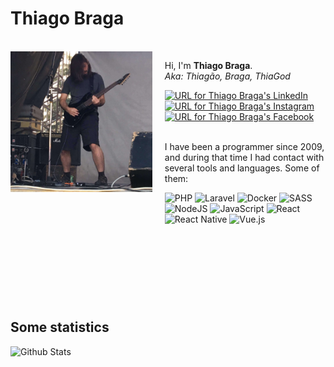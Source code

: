 # Thiago Braga

<br>

<img src="./assets/images/photo-agudos-2018-06-16.jpg" align="left" width="45%" />
<img align="left" width="0" height="400px" hspace="10" />

Hi, I'm **Thiago Braga**.  
_Aka: Thiagão, Braga, ThiaGod_

<a href="https://linkedin.com/in/thiago-braga" rel="noopener noreferrer">
  <img src="https://img.shields.io/badge/LinkedIn-blue?style=flat-square&logo=Linkedin&logoColor=white"
    alt="URL for Thiago Braga's LinkedIn"
    height="20">
</a>
<a href="https://instagram.com/thiagobraga.dev" rel="noopener noreferrer">
  <img src="https://img.shields.io/badge/Instagram-e4405f?style=for-the-badge&logo=instagram&logoColor=white"
    alt="URL for Thiago Braga's Instagram"
    height="20">
</a>
<a href="https://facebook.com/thiagobraga.dev" rel="noopener noreferrer">
  <img src="https://img.shields.io/badge/Facebook-1877F2?style=for-the-badge&logo=facebook&logoColor=white"
    alt="URL for Thiago Braga's Facebook"
    height="20">
</a>

<br>
<br>

I have been a programmer since 2009, and during that time
I had contact with several tools and languages.
Some of them:

<p>
  <img alt="PHP" src="https://img.shields.io/badge/php-%23777bb4.svg?&style=for-the-badge&logo=php&logoColor=white" height="22" />
  <img alt="Laravel" src="https://img.shields.io/badge/laravel%20-%23ff2d20.svg?&style=for-the-badge&logo=laravel&logoColor=white" height="22" />
  <img alt="Docker" src="https://img.shields.io/badge/docker%20-%23e1e1e1.svg?&style=for-the-badge&logo=docker&logoColor=0db7ed" height="22" />
  <img alt="SASS" src="https://img.shields.io/badge/SASS%20-hotpink.svg?&style=for-the-badge&logo=SASS&logoColor=white" height="22" />
  <img alt="NodeJS" src="https://img.shields.io/badge/node.js%20-%2343853D.svg?&style=for-the-badge&logo=node.js&logoColor=white" height="22" />
  <img alt="JavaScript" src="https://img.shields.io/badge/javascript%20-%23323330.svg?&style=for-the-badge&logo=javascript&logoColor=%23F7DF1E" height="22" />
  <img alt="React" src="https://img.shields.io/badge/react%20-%2320232a.svg?&style=for-the-badge&logo=react&logoColor=%2361DAFB" height="22" />
  <img alt="React Native" src="https://img.shields.io/badge/react_native%20-%2320232a.svg?&style=for-the-badge&logo=react&logoColor=%2361DAFB" height="22" />
  <img alt="Vue.js" src="https://img.shields.io/badge/vuejs%20-%2335495e.svg?&style=for-the-badge&logo=vue.js&logoColor=%234FC08D" height="22" />
</p>

<br clear="both" />

## Some statistics

![Github Stats][github-stats]

[5]: https://open.spotify.com/artist/4jThTw7lss5OnXBzwXYFSD
[6]: https://open.spotify.com/artist/6mDkruhCYigOgLPIH9JJ0K
[github-stats]: https://github-readme-stats.vercel.app/api?username=thiagobraga&show_icons=true&theme=nord&count_private=true
